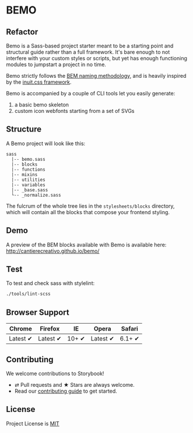 # BEMO

## Refactor
Bemo is a Sass-based project starter meant to be a starting point and structural
guide rather than a full framework. It's bare enough to not interfere with your
custom styles or scripts, but yet has enough functioning modules to jumpstart
a project in no time.

Bemo strictly follows the [BEM naming methodology](http://csswizardry.com/2013/01/mindbemding-getting-your-head-round-bem-syntax/),
and is heavily inspired by the [inuit.css framework](https://github.com/csswizardry/inuit.css/).

Bemo is accompanied by a couple of CLI tools let you easily generate:

1. a basic bemo skeleton
1. custom icon webfonts starting from a set of SVGs

## Structure

A Bemo project will look like this:

```
sass
  |-- bemo.sass
  |-- blocks
  |-- functions
  |-- mixins
  |-- utilities
  |-- variables
  |-- _base.sass
  └-- _normalize.sass
```

The fulcrum of the whole tree lies in the `stylesheets/blocks` directory,
which will contain all the blocks that compose your frontend styling.

## Demo

A preview of the BEM blocks available with Bemo is available here: http://cantierecreativo.github.io/bemo/

## Test

To test and check sass with stylelint:

```bash
./tools/lint-scss
```

## Browser Support

Chrome | Firefox | IE | Opera | Safari
--- | --- | --- | --- | --- |
Latest ✔ | Latest ✔ | 10+ ✔ | Latest ✔ | 6.1+ ✔ |

## Contributing

We welcome contributions to Storybook!

- ⇄ Pull requests and ★ Stars are always welcome.
- Read our [contributing guide](CONTRIBUTING.md) to get started.

## License

Project License is [MIT](LICENSE.md)
